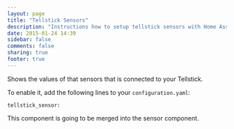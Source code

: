 ```yaml
---
layout: page
title: "Tellstick Sensors"
description: "Instructions how to setup tellstick sensors with Home Assistant."
date: 2015-01-24 14:39
sidebar: false
comments: false
sharing: true
footer: true
---
```


Shows the values of that sensors that is connected to your Tellstick.

To enable it, add the following lines to your `configuration.yaml`:

```
tellstick_sensor:
```

<p class='note warning'>
This component is going to be merged into the sensor component.
</p>
